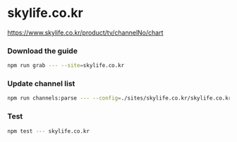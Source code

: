 # skylife.co.kr

https://www.skylife.co.kr/product/tv/channelNo/chart

### Download the guide

```sh
npm run grab --- --site=skylife.co.kr
```

### Update channel list

```sh
npm run channels:parse --- --config=./sites/skylife.co.kr/skylife.co.kr.config.js --output=./sites/skylife.co.kr/skylife.co.kr.channels.xml
```

### Test

```sh
npm test --- skylife.co.kr
```
